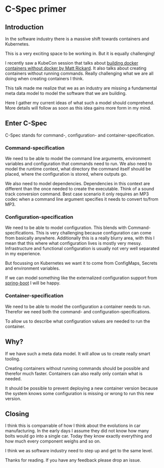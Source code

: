 # C-Spec primer

## Introduction

In the software industry there is a massive shift towards containers and Kubernetes. 

This is a very exciting space to be working in. But it is equally challenging!

I recently saw a KubeCon session that talks about [building docker containers without docker by Matt Rickard](https://youtu.be/qhykcC94ukg). It also talks about creating containers without running commands. Really challenging what we are all doing when creating containers I think.

This talk made me realize that we as an industry are missing a fundamental meta data model to model the software that we are building. 

Here I gather my current ideas of what such a model should comprehend. More details will follow as soon as this idea gains more form in my mind.

## Enter C-Spec

C-Spec stands for command-, configuration- and container-specification.

### Command-specification

We need to be able to model the command line arguments, environment variables and configuration that commands need to run. We also need to model the runtime context, what directory the command itself should be placed, where the configuration is stored, where outputs go. 

We also need to model dependencies. Dependencies in this context are different than the once needed to create the executable. Think of a sound track conversion command. Best case scenario it only requires an MP3 codec when a command line argument specifies it needs to convert to/from MP3.

### Configuration-specification

We need to be able to model configuration. This blends with Command-specifications. This is very challenging because configuration can come from basically anywhere. Additionally this is a really blurry area, with this I mean that this where what configuration lives is mostly very messy. Infrastructure and functional configuration is usually not very well separated in my experience.

But focussing on Kubernetes we want it to come from ConfigMaps, Secrets and environment variables.

If we can model something like the externalized configuration support from [spring-boot](https://docs.spring.io/spring-boot/docs/current/reference/html/boot-features-external-config.html) I will be happy.

### Container-specification

We need to be able to model the configuration a container needs to run. Therefor we need both the command- and configuration-specifications. 

To allow us to describe what configuration values are needed to run the container.

## Why?

If we have such a meta data model. It will allow us to create really smart tooling. 

Creating containers without running commands should be possible and therefor much faster. Containers can also really only contain what is needed.

It should be possible to prevent deploying a new container version because the system knows some configuration is missing or wrong to run this new version.

## Closing

I think this is comparrable of how I think about the evolutions in car manufacturing. In the early days I assume they did not know how many bolts would go into a single car. Today they know exactly everything and how much every component weighs and so on. 

I think we as software industry need to step up and get to the same level.

Thanks for reading. If you have any feedback please drop an issue.
